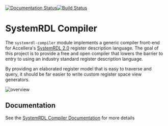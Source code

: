 [![Documentation Status](https://readthedocs.org/projects/systemrdl-compiler/badge/?version=latest)](http://systemrdl-compiler.readthedocs.io/en/latest/?badge=latest)[![Build Status](https://travis-ci.org/SystemRDL/systemrdl-compiler.svg?branch=master)](https://travis-ci.org/SystemRDL/systemrdl-compiler)

# SystemRDL Compiler

The `systemrdl-compiler` module implements a generic compiler front-end for
Accellera's [SystemRDL 2.0](http://accellera.org/downloads/standards/systemrdl)
register description language. The goal of this project is to provide a free and
open compiler that lowers the barrier to entry to using an industry standard
register description language.

By providing an elaborated register model that is easy to traverse and query,
it should be far easier to write custom register space view generators.

![overview](doc/img/overview.svg)

## Documentation
See the [SystemRDL Compiler Documentation](http://systemrdl-compiler.readthedocs.io/en/latest) for more details
